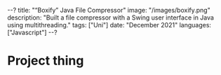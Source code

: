 --?
title: "“Boxify” Java File Compressor"
image: "/images/boxify.png"
description: "Built a file compressor with a Swing user interface in Java using multithreading."
tags: ["Uni"]
date: "December 2021"
languages: ["Javascript"]
--?

# Project thing